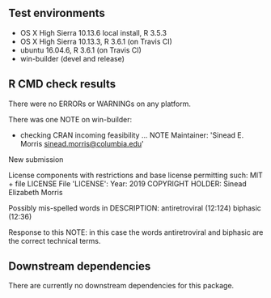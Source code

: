 ## Test environments

* OS X High Sierra 10.13.6 local install, R 3.5.3
* OS X High Sierra 10.13.3, R 3.6.1 (on Travis CI)
* ubuntu 16.04.6, R 3.6.1  (on Travis CI)
* win-builder (devel and release)


## R CMD check results

There were no ERRORs or WARNINGs on any platform. 

There was one NOTE on win-builder:

* checking CRAN incoming feasibility ... NOTE
Maintainer: 'Sinead E. Morris <sinead.morris@columbia.edu>'

New submission

License components with restrictions and base license permitting such:
  MIT + file LICENSE
File 'LICENSE':
  Year: 2019
  COPYRIGHT HOLDER: Sinead Elizabeth Morris

Possibly mis-spelled words in DESCRIPTION:
  antiretroviral (12:124)
  biphasic (12:36)

Response to this NOTE: in this case the words antiretroviral and biphasic are the correct technical terms.


## Downstream dependencies

There are currently no downstream dependencies for this package.

